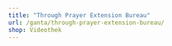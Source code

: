 ```yaml
---
title: "Through Prayer Extension Bureau"
url: /ganta/through-prayer-extension-bureau/
shop: Videothek
---
```

